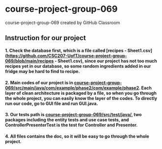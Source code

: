 # course-project-group-069
course-project-group-069 created by GitHub Classroom
## Instruction for our project
#### 1. Check the database first,  which is a file called [recipes - Sheet1.csv](https://github.com/CSC207-UofT/course-project-group-069/blob/main/recipes - Sheet1.csv), since our project has not too much recipes yet in our database, so some random ingredients added in our fridge may be hard to find to recipe.

#### 2. Main codes of our project is in [course-project-group-069/src/main/java/com/example/phase2/com/example/phase2](https://github.com/CSC207-UofT/course-project-group-069/tree/main/src/main/java/com/example/phase2). Each layer of clean architecture is packaged by a file, so when you go through the whole project, you can easily know the layer of the codes. To directly run our code, go to GUI file and run GUI.java.

#### 3. Our tests path is  [course-project-group-069/src/test/java/](https://github.com/CSC207-UofT/course-project-group-069/tree/main/src/main/java/com/example/phase2), two packages including  the entity tests and use case tests, and ControllerPresenterTest is the test for Controller and Presenter.

#### 4. All files contains the doc, so it will be easy to go through the whole project.

